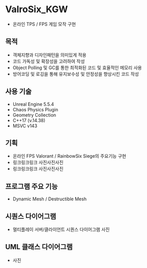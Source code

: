 # ValroSix_KGW
  - 온라인 TPS / FPS 게임 모작 구현

## 목적
- 객체지향과 디자인패턴을 의미있게 적용
- 코드 가독성 및 확장성을 고려하여 작성
- Object Polling 및 GC를 통한 최적화된 코드 및 효율적인 메모리 사용
- 방어코딩 및 로깅을 통해 유지보수성 및 안정성을 향상시킨 코드 작성

## 사용 기술
- Unreal Engine 5.5.4
- Chaos Physics Plugin
- Geometry Collection
- C++17 (v.14.38)
- MSVC v143

## 기획
- 온라인 FPS Valorant / RainbowSix Siege의 주요기능 구현
- 링크링크링크 사진사진사진
- 링크링크링크 사진사진사진

## 프로그램 주요 기능
- Dynamic Mesh / Destructible Mesh

## 시퀀스 다이어그램
- 멀티플레이 서버/클라이언트 시퀀스 다이어그램 사진

## UML 클래스 다이어그램
- 사진

